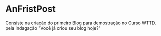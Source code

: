 # AnFristPost
Consiste na criação do primeiro Blog para demostração no Curso WTTD. pela Indagação "Você já criou seu blog hoje?"
